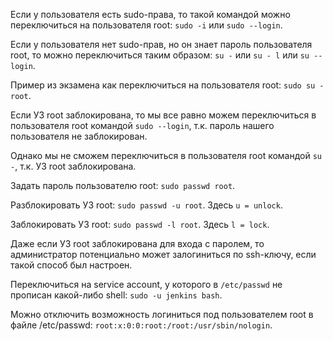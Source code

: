Если у пользователя есть sudo-права, то такой командой можно переключиться на пользователя root: `sudo -i` или `sudo --login`.

Если у пользователя нет sudo-прав, но он знает пароль пользователя root, то можно переключиться таким образом: `su -` или `su - l` или `su --login`.

Пример из экзамена как переключиться на пользователя root: `sudo su - root`.

Если УЗ root заблокирована, то мы все равно можем переключиться в пользователя root командой `sudo --login`, т.к. пароль нашего пользователя не заблокирован.

Однако мы не сможем переключиться в пользователя root командой `su -`, т.к. УЗ root заблокирована.

Задать пароль пользователю root: `sudo passwd root`.

Разблокировать УЗ root: `sudo passwd -u root`. Здесь `u = unlock`.

Заблокировать УЗ root: `sudo passwd -l root`. Здесь `l = lock`.

Даже если УЗ root заблокирована для входа с паролем, то администратор потенциально может залогиниться по ssh-ключу, если такой способ был настроен.

Переключиться на service account, у которого в `/etc/passwd` не прописан какой-либо shell: `sudo -u jenkins bash`.

Можно отключить возможность логиниться под пользователем root в файле /etc/passwd: `root:x:0:0:root:/root:/usr/sbin/nologin`.